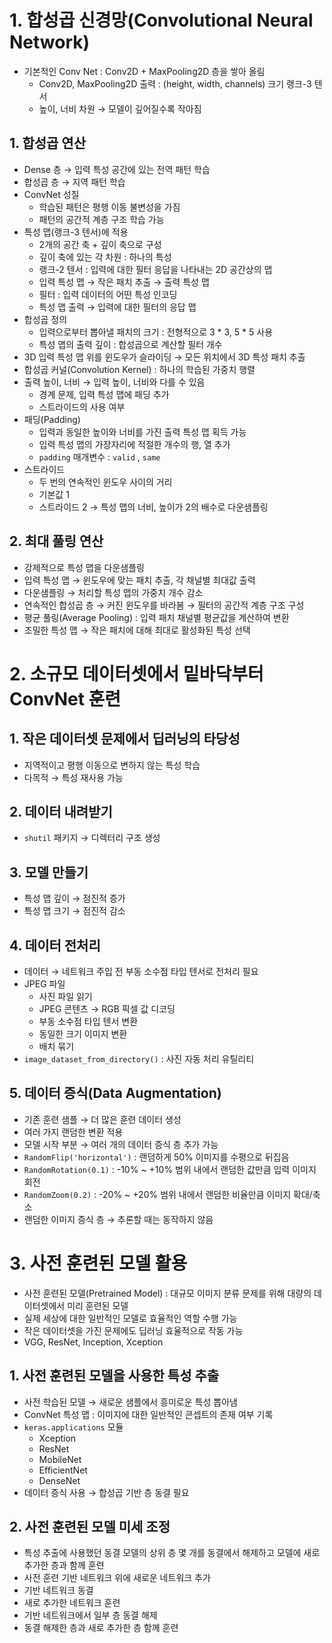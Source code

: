 # 1. 합성곱 신경망(Convolutional Neural Network)

- 기본적인 Conv Net : Conv2D + MaxPooling2D 층을 쌓아 올림
    - Conv2D, MaxPooling2D 출력 : (height, width, channels) 크기 랭크-3 텐서
    - 높이, 너비 차원 → 모델이 깊어질수록 작아짐

## 1. 합성곱 연산

- Dense 층 → 입력 특성 공간에 있는 전역 패턴 학습
- 합성곱 층 → 지역 패턴 학습
- ConvNet 성질
    - 학습된 패턴은 평행 이동 불변성을 가짐
    - 패턴의 공간적 계층 구조 학습 가능
- 특성 맵(랭크-3 텐서)에 적용
    - 2개의 공간 축 + 깊이 축으로 구성
    - 깊이 축에 있는 각 차원 : 하나의 특성
    - 랭크-2 텐서 :  입력에 대한 필터 응답을 나타내는 2D 공간상의 맵
    - 입력 특성 맵 → 작은 패치 추출 → 출력 특성 맵
    - 필터 : 입력 데이터의 어떤 특성 인코딩
    - 특성 맵 출력 → 입력에 대한 필터의 응답 맵
- 합성곱 정의
    - 입력으로부터 뽑아낼 패치의 크기 : 전형적으로 3 * 3, 5 * 5 사용
    - 특성 맵의 출력 깊이 : 합성곱으로 계산할 필터 개수
- 3D 입력 특성 맵 위를 윈도우가 슬라이딩 → 모든 위치에서 3D 특성 패치 추출
- 합성곱 커널(Convolution Kernel) : 하나의 학습된 가중치 행렬
- 출력 높이, 너비 → 입력 높이, 너비와 다를 수 있음
    - 경계 문제, 입력 특성 맵에 패딩 추가
    - 스트라이드의 사용 여부
- 패딩(Padding)
    - 입력과 동일한 높이와 너비를 가진 출력 특성 맵 획득 가능
    - 입력 특성 맵의 가장자리에 적절한 개수의 행, 열 추가
    - `padding` 매개변수 : `valid` , `same`
- 스트라이드
    - 두 번의 연속적인 윈도우 사이의 거리
    - 기본값 1
    - 스트라이드 2 → 특성 맵의 너비, 높이가 2의 배수로 다운샘플링

## 2. 최대 풀링 연산

- 강제적으로 특성 맵을 다운샘플링
- 입력 특성 맵 → 윈도우에 맞는 패치 추출, 각 채널별 최대값 출력
- 다운샘플링 → 처리할 특성 맵의 가중치 개수 감소
- 연속적인 합성곱 층 → 커진 윈도우를 바라봄 → 필터의 공간적 계층 구조 구성
- 평균 풀링(Average Pooling) : 입력 패치 채널별 평균값을 계산하여 변환
- 조밀한 특성 맵 → 작은 패치에 대해 최대로 활성화된 특성 선택

# 2. 소규모 데이터셋에서 밑바닥부터 ConvNet 훈련

## 1. 작은 데이터셋 문제에서 딥러닝의 타당성

- 지역적이고 평행 이동으로 변하지 않는 특성 학습
- 다목적 → 특성 재사용 가능

## 2. 데이터 내려받기

- `shutil` 패키지 → 디렉터리 구조 생성

## 3. 모델 만들기

- 특성 맵 깊이 → 점진적 증가
- 특성 맵 크기 → 점진적 감소

## 4. 데이터 전처리

- 데이터 → 네트워크 주입 전 부동 소수점 타입 텐서로 전처리 필요
- JPEG 파일
    - 사진 파일 읽기
    - JPEG 콘텐츠 → RGB 픽셀 값 디코딩
    - 부동 소수점 타입 텐서 변환
    - 동일한 크기 이미지 변환
    - 배치 묶기
- `image_dataset_from_directory()` : 사진 자동 처리 유틸리티

## 5. 데이터 증식(Data Augmentation)

- 기존 훈련 샘플 → 더 많은 훈련 데이터 생성
- 여러 가지 랜덤한 변환 적용
- 모델 시작 부분 → 여러 개의 데이터 증식 층 추가 가능
- `RandomFlip('horizontal')` : 랜덤하게 50% 이미지를 수평으로 뒤집음
- `RandomRotation(0.1)` : -10% ~ +10% 범위 내에서 랜덤한 값만큼 입력 이미지 회전
- `RandomZoom(0.2)` : -20% ~ +20% 범위 내에서 랜덤한 비율만큼 이미지 확대/축소
- 랜덤한 이미지 증식 층 → 추론할 때는 동작하지 않음

# 3. 사전 훈련된 모델 활용

- 사전 훈련된 모델(Pretrained Model) : 대규모 이미지 분류 문제를 위해 대량의 데이터셋에서 미리 훈련된 모델
- 실제 세상에 대한 일반적인 모델로 효율적인 역할 수행 가능
- 작은 데이터셋을 가진 문제에도 딥러닝 효율적으로 작동 가능
- VGG, ResNet, Inception, Xception

## 1. 사전 훈련된 모델을 사용한 특성 추출

- 사전 학습된 모델 → 새로운 샘플에서 흥미로운 특성 뽑아냄
- ConvNet 특성 맵 : 이미지에 대한 일반적인 콘셉트의 존재 여부 기록
- `keras.applications` 모듈
    - Xception
    - ResNet
    - MobileNet
    - EfficientNet
    - DenseNet
- 데이터 증식 사용 → 합성곱 기반 층 동결 필요

## 2. 사전 훈련된 모델 미세 조정

- 특성 추출에 사용했던 동결 모델의 상위 층 몇 개를 동결에서 해제하고 모델에 새로 추가한 층과 함께 훈련
- 사전 훈련 기반 네트워크 위에 새로운 네트워크 추가
- 기반 네트워크 동결
- 새로 추가한 네트워크 훈련
- 기반 네트워크에서 일부 층 동결 해제
- 동결 해제한 층과 새로 추가한 층 함께 훈련